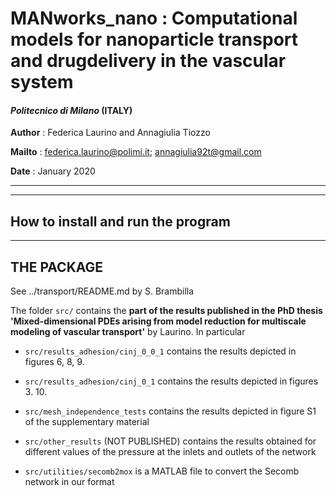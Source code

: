 # MANworks_nano : Computational models for nanoparticle transport and drugdelivery in the vascular system

#### *Politecnico di Milano* (ITALY)

**Author** : Federica Laurino and Annagiulia Tiozzo

**Mailto** :  <federica.laurino@polimi.it>; <annagiulia92t@gmail.com>

**Date**   : January 2020


-------------------------------------------------------

-------------------------------------------------------
## How to install and run the program
-------------------------------------------------------
## THE PACKAGE

See ../transport/README.md by S. Brambilla

The folder `src/` contains the **part of the results published in the PhD thesis 'Mixed-dimensional PDEs arising from
model reduction for multiscale modeling
of vascular transport'** by Laurino. In particular

- `src/results_adhesion/cinj_0_0_1` contains the results depicted in figures 6, 8, 9.

- `src/results_adhesion/cinj_0_1` contains the results depicted in figures 3. 10.

- `src/mesh_independence_tests` contains the results depicted in figure S1 of the supplementary material

- `src/other_results` (NOT PUBLISHED) contains the results obtained for different values of the pressure at the inlets and outlets of the network

- `src/utilities/secomb2mox` is a MATLAB file to convert the Secomb network in our format


